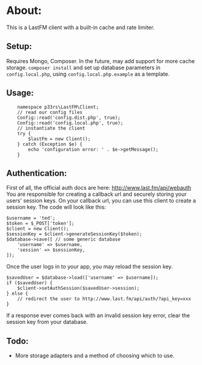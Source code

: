 # About:
This is a LastFM client with a built-in cache and rate limiter.

## Setup:
Requires Mongo, Composer. In the future, may add support for more cache storage.
`composer install` and set up database parameters in `config.local.php`, using `config.local.php.example` as a template.

## Usage:
```
    namespace p33rs\LastFM\Client;
    // read our config files
    Config::read('config.dist.php', true);
    Config::read('config.local.php', true);
    // instantiate the client
    try {
        $lastFm = new Client();
    } catch (Exception $e) {
        echo 'configuration error: ' . $e->getMessage();
    }
```

## Authentication:
First of all, the official auth docs are here: http://www.last.fm/api/webauth
You are responsible for creating a callback url and securely storing your users' session keys.
On your callback url, you can use this client to create a session key. The code will look like this:
```
$username = 'ted';
$token = $_POST['token'];
$client = new Client();
$sessionKey = $client->generateSessionKey($token);
$database->save([ // some generic database
    'username' => $username,
    'session' => $sessionKey,
]);
```
Once the user logs in to your app, you may reload the session key.
```
$savedUser = $database->load(['username' => $username]);
if ($savedUser) {
    $client->setAuthSession($savedUser->session);
} else {
    // redirect the user to http://www.last.fm/api/auth/?api_key=xxx
}
```
If a response ever comes back with an invalid session key error, clear the session key from your database.

## Todo:
- More storage adapters and a method of choosing which to use.